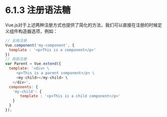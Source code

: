 # 6.1.3 注册语法糖

Vue.js对于上述两种注册方式也提供了简化的方法，我们可以直接在注册的时候定义组件构造器选项，例如：

```javascript
// 全局注册
Vue.component('my-component', {
　template : '<p>This is a component</p>'
})
// 局部注册
var Parent = Vue.extend({
　template: '<div> \
　　　<p>This is a parent component</p> \ 
　　　<my-child></my-child> \
　　</div>',
　components: {
　　'my-child': {
　　　　template : '<p>This is a child component</p>'
　　}
　}
});
```